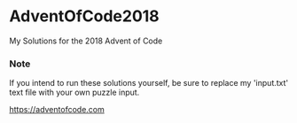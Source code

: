 # AdventOfCode2018
My Solutions for the 2018 Advent of Code

### Note
If you intend to run these solutions yourself, be sure to replace my 'input.txt' text file with your own puzzle input.

https://adventofcode.com
